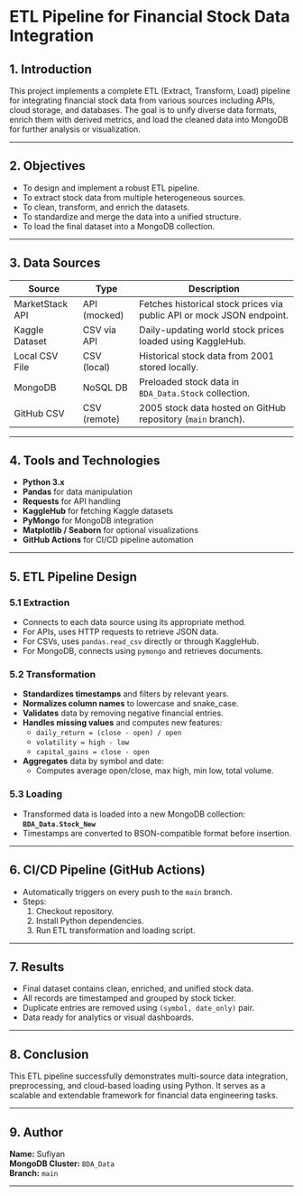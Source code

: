 # ETL Pipeline for Financial Stock Data Integration

## 1. Introduction

This project implements a complete ETL (Extract, Transform, Load) pipeline for integrating financial stock data from various sources including APIs, cloud storage, and databases. The goal is to unify diverse data formats, enrich them with derived metrics, and load the cleaned data into MongoDB for further analysis or visualization.

---

## 2. Objectives

- To design and implement a robust ETL pipeline.
- To extract stock data from multiple heterogeneous sources.
- To clean, transform, and enrich the datasets.
- To standardize and merge the data into a unified structure.
- To load the final dataset into a MongoDB collection.

---

## 3. Data Sources

| Source          | Type         | Description                                                                 |
|-----------------|--------------|-----------------------------------------------------------------------------|
| MarketStack API | API (mocked) | Fetches historical stock prices via public API or mock JSON endpoint.      |
| Kaggle Dataset  | CSV via API  | Daily-updating world stock prices loaded using KaggleHub.                  |
| Local CSV File  | CSV (local)  | Historical stock data from 2001 stored locally.                            |
| MongoDB         | NoSQL DB     | Preloaded stock data in `BDA_Data.Stock` collection.                       |
| GitHub CSV      | CSV (remote) | 2005 stock data hosted on GitHub repository (`main` branch).              |

---

## 4. Tools and Technologies

- **Python 3.x**
- **Pandas** for data manipulation
- **Requests** for API handling
- **KaggleHub** for fetching Kaggle datasets
- **PyMongo** for MongoDB integration
- **Matplotlib / Seaborn** for optional visualizations
- **GitHub Actions** for CI/CD pipeline automation

---

## 5. ETL Pipeline Design

### 5.1 Extraction

- Connects to each data source using its appropriate method.
- For APIs, uses HTTP requests to retrieve JSON data.
- For CSVs, uses `pandas.read_csv` directly or through KaggleHub.
- For MongoDB, connects using `pymongo` and retrieves documents.

### 5.2 Transformation

- **Standardizes timestamps** and filters by relevant years.
- **Normalizes column names** to lowercase and snake_case.
- **Validates** data by removing negative financial entries.
- **Handles missing values** and computes new features:
  - `daily_return = (close - open) / open`
  - `volatility = high - low`
  - `capital_gains = close - open`
- **Aggregates** data by symbol and date:
  - Computes average open/close, max high, min low, total volume.

### 5.3 Loading

- Transformed data is loaded into a new MongoDB collection:  
  **`BDA_Data.Stock_New`**
- Timestamps are converted to BSON-compatible format before insertion.

---

## 6. CI/CD Pipeline (GitHub Actions)

- Automatically triggers on every push to the `main` branch.
- Steps:
  1. Checkout repository.
  2. Install Python dependencies.
  3. Run ETL transformation and loading script.

---

## 7. Results

- Final dataset contains clean, enriched, and unified stock data.
- All records are timestamped and grouped by stock ticker.
- Duplicate entries are removed using `(symbol, date_only)` pair.
- Data ready for analytics or visual dashboards.

---

## 8. Conclusion

This ETL pipeline successfully demonstrates multi-source data integration, preprocessing, and cloud-based loading using Python. It serves as a scalable and extendable framework for financial data engineering tasks.

---

## 9. Author

**Name:** Sufiyan  
**MongoDB Cluster:** `BDA_Data`  
**Branch:** `main`

---
